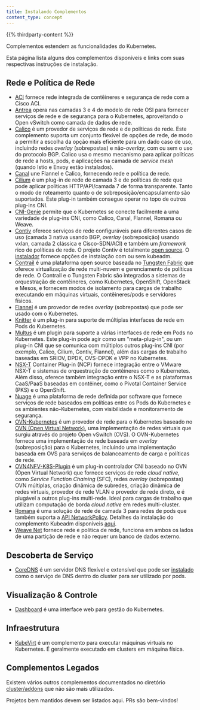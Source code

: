 ```yaml
---
title: Instalando Complementos
content_type: concept
---
```


<!-- overview -->

{{% thirdparty-content %}}

Complementos estendem as funcionalidades do Kubernetes.

Esta página lista alguns dos complementos disponíveis e links com suas respectivas instruções de instalação.

<!-- body -->

## Rede e Política de Rede

* [ACI](https://www.github.com/noironetworks/aci-containers) fornece rede integrada de contêineres e segurança de rede com a Cisco ACI.
* [Antrea](https://antrea.io/) opera nas camadas 3 e 4 do modelo de rede OSI para fornecer serviços de rede e de segurança para o Kubernetes, aproveitando o Open vSwitch como camada de dados de rede.
* [Calico](https://docs.projectcalico.org/latest/introduction/) é um provedor de serviços de rede e de políticas de rede. Este complemento suporta um conjunto flexível de opções de rede, de modo a permitir a escolha da opção mais eficiente para um dado caso de uso, incluindo redes _overlay_ (sobrepostas) e não-_overlay_, com ou sem o uso do protocolo BGP. Calico usa o mesmo mecanismo para aplicar políticas de rede a hosts, pods, e aplicações na camada de _service mesh_ (quando Istio e Envoy estão instalados).
* [Canal](https://projectcalico.docs.tigera.io/getting-started/kubernetes/flannel/flannel) une Flannel e Calico, fornecendo rede e política de rede.
* [Cilium](https://github.com/cilium/cilium) é um plug-in de rede de camada 3 e de políticas de rede que pode aplicar políticas HTTP/API/camada 7 de forma transparente. Tanto o modo de roteamento quanto o de sobreposição/encapsulamento são suportados. Este plug-in também consegue operar no topo de outros plug-ins CNI.
* [CNI-Genie](https://github.com/cni-genie/CNI-Genie) permite que o Kubernetes se conecte facilmente a uma variedade de plug-ins CNI, como Calico, Canal, Flannel, Romana ou Weave.
* [Contiv](https://contivpp.io/) oferece serviços de rede configuráveis para diferentes casos de uso (camada 3 nativa usando BGP, _overlay_ (sobreposição) usando vxlan, camada 2 clássica e Cisco-SDN/ACI) e também um _framework_ rico de políticas de rede. O projeto Contiv é totalmente [open source](http://github.com/contiv). O [instalador](http://github.com/contiv/install) fornece opções de instalação com ou sem kubeadm.
* [Contrail](http://www.juniper.net/us/en/products-services/sdn/contrail/contrail-networking/) é uma plataforma open source baseada no [Tungsten Fabric](https://tungsten.io) que oferece virtualização de rede multi-nuvem e gerenciamento de políticas de rede. O Contrail e o Tungsten Fabric são integrados a sistemas de orquestração de contêineres, como Kubernetes, OpenShift, OpenStack e Mesos, e fornecem modos de isolamento para cargas de trabalho executando em máquinas virtuais, contêineres/pods e servidores físicos.
* [Flannel](https://github.com/flannel-io/flannel#deploying-flannel-manually) é um provedor de redes _overlay_ (sobrepostas) que pode ser usado com o Kubernetes.
* [Knitter](https://github.com/ZTE/Knitter/) é um plug-in para suporte de múltiplas interfaces de rede em Pods do Kubernetes.
* [Multus](https://github.com/k8snetworkplumbingwg/multus-cni) é um plugin para suporte a várias interfaces de rede em Pods no Kubernetes. Este plug-in pode agir como um "meta-plug-in", ou um plug-in CNI que se comunica com múltiplos outros plug-ins CNI (por exemplo, Calico, Cilium, Contiv, Flannel), além das cargas de trabalho baseadas em SRIOV, DPDK, OVS-DPDK e VPP no Kubernetes.
* [NSX-T](https://docs.vmware.com/en/VMware-NSX-T-Data-Center/index.html) Container Plug-in (NCP) fornece integração entre o VMware NSX-T e sistemas de orquestração de contêineres como o Kubernetes. Além disso, oferece também integração entre o NSX-T e as plataformas CaaS/PaaS baseadas em contêiner, como o Pivotal Container Service (PKS) e o OpenShift.
* [Nuage](https://github.com/nuagenetworks/nuage-kubernetes/blob/v5.1.1-1/docs/kubernetes-1-installation.rst) é uma plataforma de rede definida por software que fornece serviços de rede baseados em políticas entre os Pods do Kubernetes e os ambientes não-Kubernetes, com visibilidade e monitoramento de segurança.
* [OVN-Kubernetes](https://github.com/ovn-org/ovn-kubernetes/) é um provedor de rede para o Kubernetes baseado no [OVN (Open Virtual Network)](https://github.com/ovn-org/ovn/), uma implementação de redes virtuais que surgiu através do projeto Open vSwitch (OVS). O OVN-Kubernetes fornece uma implementação de rede baseada em _overlay_ (sobreposição) para o Kubernetes, incluindo uma implementação baseada em OVS para serviços de balanceamento de carga e políticas de rede.
* [OVN4NFV-K8S-Plugin](https://github.com/opnfv/ovn4nfv-k8s-plugin) é um plug-in controlador CNI baseado no OVN (Open Virtual Network) que fornece serviços de rede _cloud native_, como _Service Function Chaining_ (SFC), redes _overlay_ (sobrepostas) OVN múltiplas, criação dinâmica de subredes, criação dinâmica de redes virtuais, provedor de rede VLAN e provedor de rede direto, e é plugável a outros plug-ins multi-rede. Ideal para cargas de trabalho que utilizam computação de borda _cloud native_ em redes multi-cluster.
* [Romana](https://github.com/romana/romana) é uma solução de rede de camada 3 para redes de pods que também suporta a [API NetworkPolicy](/pt-br/docs/concepts/services-networking/network-policies/). Detalhes da instalação do complemento Kubeadm disponíveis [aqui](https://github.com/romana/romana/tree/master/containerize).
* [Weave Net](https://www.weave.works/docs/net/latest/kube-addon/) fornece rede e política de rede, funciona em ambos os lados de uma partição de rede e não requer um banco de dados externo.

## Descoberta de Serviço

* [CoreDNS](https://coredns.io) é um servidor DNS flexível e extensível que pode ser [instalado](https://github.com/coredns/deployment/tree/master/kubernetes) como o serviço de DNS dentro do cluster para ser utilizado por pods.

## Visualização &amp; Controle

* [Dashboard](https://github.com/kubernetes/dashboard#kubernetes-dashboard) é uma interface web para gestão do Kubernetes.

## Infraestrutura

* [KubeVirt](https://kubevirt.io/user-guide/#/installation/installation) é um complemento para executar máquinas virtuais no Kubernetes. É geralmente executado em clusters em máquina física.


## Complementos Legados

Existem vários outros complementos documentados no diretório [cluster/addons](https://git.k8s.io/kubernetes/cluster/addons) que não são mais utilizados.

Projetos bem mantidos devem ser listados aqui. PRs são bem-vindos!
